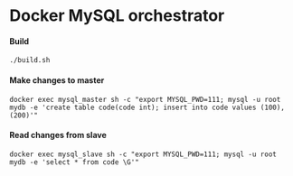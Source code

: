 Docker MySQL orchestrator
========================

#### Build

```
./build.sh
```

#### Make changes to master

```
docker exec mysql_master sh -c "export MYSQL_PWD=111; mysql -u root mydb -e 'create table code(code int); insert into code values (100), (200)'"
```

#### Read changes from slave

```
docker exec mysql_slave sh -c "export MYSQL_PWD=111; mysql -u root mydb -e 'select * from code \G'"
```

```
